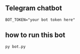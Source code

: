 ## Telegram chatbot
```
BOT_TOKEN="your bot token here"
```

## how to run this bot
```
py bot.py
```